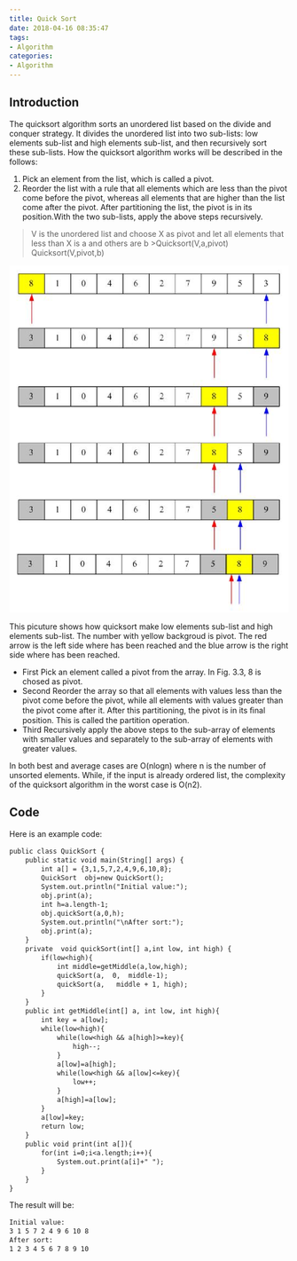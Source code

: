 ```yaml
---
title: Quick Sort
date: 2018-04-16 08:35:47
tags: 
- Algorithm
categories:
- Algorithm
---
```

## Introduction
The quicksort algorithm sorts an unordered list based on the divide and conquer strategy. It divides the unordered list into two sub-lists: low elements sub-list and high elements sub-list, and then recursively sort these sub-lists. How the quicksort algorithm works will be described in the follows:

1. Pick an element from the list, which is called a pivot.
2. Reorder the list with a rule that all elements which are less than the pivot come before the pivot, whereas all elements that are higher than the list come after the pivot. After partitioning the list, the pivot is in its position.With the two sub-lists, apply the above steps recursively.


>V is the unordered list and choose X as pivot and let all elements that less than X is a and others are b >Quicksort(V,a,pivot) 
>Quicksort(V,pivot,b)

![](./Algorithm-Sort-QuickSort/1.png)

This picuture shows how quicksort make low elements sub-list and high elements sub-list. The number with yellow backgroud is pivot. The red arrow is the left side where has been reached and the blue arrow is the right side where has been reached.

- First Pick an element called a pivot from the array. In Fig. 3.3, 8 is chosed as pivot.
- Second Reorder the array so that all elements with values less than the pivot come before the pivot, while all elements with values greater than the pivot come after it. After this partitioning, the pivot is in its ﬁnal position. This is called the partition operation.
- Third Recursively apply the above steps to the sub-array of elements with smaller values and separately to the sub-array of elements with greater values.

In both best and average cases are O(nlogn) where n is the number of unsorted elements. While, if the input is already ordered list, the complexity of the quicksort algorithm in the worst case is O(n2).

## Code
Here is an example code:
	
	public class QuickSort {
	    public static void main(String[] args) {
	        int a[] = {3,1,5,7,2,4,9,6,10,8};
	        QuickSort  obj=new QuickSort();
	        System.out.println("Initial value:");
	        obj.print(a);
	        int h=a.length-1;
	        obj.quickSort(a,0,h);
	        System.out.println("\nAfter sort:");
	        obj.print(a);
	    }
	    private  void quickSort(int[] a,int low, int high) {
	        if(low<high){
	            int middle=getMiddle(a,low,high);
	            quickSort(a,  0,  middle-1);
	            quickSort(a,   middle + 1, high);
	        }
	    }
	    public int getMiddle(int[] a, int low, int high){
	        int key = a[low];
	        while(low<high){
	            while(low<high && a[high]>=key){
	                high--;
	            }
	            a[low]=a[high];
	            while(low<high && a[low]<=key){
	                low++;
	            }
	            a[high]=a[low];
	        }
	        a[low]=key;
	        return low;
	    }
	    public void print(int a[]){
	        for(int i=0;i<a.length;i++){
	            System.out.print(a[i]+" ");
	        }
	    }
	}

The result will be:
	
	Initial value:
	3 1 5 7 2 4 9 6 10 8 
	After sort:
	1 2 3 4 5 6 7 8 9 10